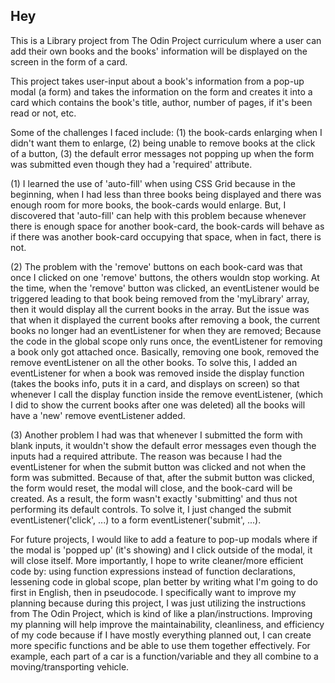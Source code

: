<h2>Hey</h2>


This is a Library project from The Odin Project curriculum where a user can add their own books and the books' information will be displayed on the screen in the form of a card.


This project takes user-input about a book's information from a pop-up modal (a form) and takes the information on the form and creates it into a card which contains the book's title, author, number of pages, if it's been read or not, etc. 

Some of the challenges I faced include: (1) the book-cards enlarging when I didn't want them to enlarge, (2) being unable to remove books at the click of a button, (3) the default error messages not popping up when the form was submitted even though they had a 'required' attribute.  

(1) I learned the use of 'auto-fill' when using CSS Grid because in the beginning, when I had less than three books being displayed and there was enough room for more books, the book-cards would enlarge. But, I discovered that 'auto-fill' can help with this problem because whenever there is enough space for another book-card, the book-cards will behave as if there was another book-card occupying that space, when in fact, there is not. 

(2) The problem with the 'remove' buttons on each book-card was that once I clicked on one 'remove' buttons, the others wouldn stop working. At the time, when the 'remove' button was clicked, an eventListener would be triggered leading to that book being removed from the 'myLibrary' array, then it would display all the current books in the array. But the issue was that when it displayed the current books after removing a book, the current books no longer had an eventListener for when they are removed; Because the code in the global scope only runs once, the eventListener for removing a book only got attached once. Basically, removing one book, removed the remove eventListener on all the other books. To solve this, I added an eventListener for when a book was removed inside the display function (takes the books info, puts it in a card, and displays on screen) so that whenever I call the display function inside the remove eventListener, (which I did to show the current books after one was deleted) all the books will have a 'new' remove eventListener added. 

(3) Another problem I had was that whenever I submitted the form with blank inputs, it wouldn't show the default error messages even though the inputs had a required attribute. The reason was because I had the eventListener for when the submit button was clicked and not when the form was submitted. Because of that, after the submit button was clicked, the form would reset, the modal will close, and the book-card will be created. As a result, the form wasn't exactly 'submitting' and thus not performing its default controls. To solve it, I just changed the submit eventListener('click', ...) to a form eventListener('submit', ...). 

For future projects, I would like to add a feature to pop-up modals where if the modal is 'popped up' (it's showing) and I click outside of the modal, it will close itself. More importantly, I hope to write cleaner/more efficient code by: using function expressions instead of function declarations, lessening code in global scope, plan better by writing what I'm going to do first in English, then in pseudocode. I specifically want to improve my planning because during this project, I was just utilizing the instructions from The Odin Project, which is kind of like a plan/instructions. Improving my planning will help improve the maintainability, cleanliness, and efficiency of my code because if I have mostly everything planned out, I can create more specific functions and be able to use them together effectively. For example, each part of a car is a function/variable and they all combine to a moving/transporting vehicle. 

